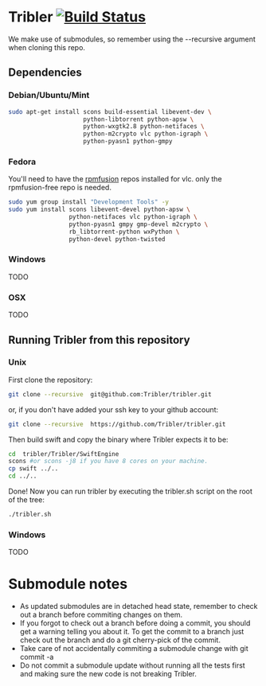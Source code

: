 # Tribler           [![Build Status](http://jenkins.tribler.org/job/Test_tribler_devel/badge/icon)](http://jenkins.tribler.org/job/Test_tribler_devel/)

We make use of submodules, so remember using the --recursive argument when cloning this repo.

## Dependencies

### Debian/Ubuntu/Mint
```sh
sudo apt-get install scons build-essential libevent-dev \
                     python-libtorrent python-apsw \
                     python-wxgtk2.8 python-netifaces \
                     python-m2crypto vlc python-igraph \
                     python-pyasn1 python-gmpy
```

### Fedora
You'll need to have the [rpmfusion] repos installed for vlc. only the rpmfusion-free repo is needed.
```sh
sudo yum group install "Development Tools" -y
sudo yum install scons libevent-devel python-apsw \
                 python-netifaces vlc python-igraph \
                 python-pyasn1 gmpy gmp-devel m2crypto \
                 rb_libtorrent-python wxPython \
                 python-devel python-twisted
```

### Windows
TODO

### OSX
TODO

## Running Tribler from this repository
### Unix
First clone the repository:

```bash
git clone --recursive  git@github.com:Tribler/tribler.git
```

or, if you don't have added your ssh key to your github account:

```bash
git clone --recursive  https://github.com/Tribler/tribler.git
```
Then build swift and copy the binary where Tribler expects it to be:

```bash
cd  tribler/Tribler/SwiftEngine
scons #or scons -j8 if you have 8 cores on your machine.
cp swift ../..
cd ../..
```

Done!
Now you can run tribler by executing the tribler.sh script on the root of the tree:

```bash
./tribler.sh
```
### Windows
TODO

# Submodule notes
 - As updated submodules are in detached head state, remember to check out a branch before commiting changes on them.
 - If you forgot to check out a branch before doing a commit, you should get a warning telling you about it. To get the commit to a branch just check out the branch and do a git cherry-pick of the commit.
 - Take care of not accidentally commiting a submodule change with git commit -a
 - Do not commit a submodule update without running all the tests first and making sure the new code is not breaking Tribler.

[rpmfusion]: http://rpmfusion.org/ "RPM Fusion"
